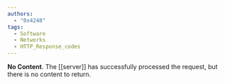 ```yaml
---
authors: 
  - "0x4248"
tags:
  - Software
  - Networks
  - HTTP_Response_codes
---
```

**No Content**. The [[server]] has successfully processed the request, but there is no content to return.